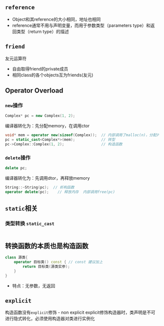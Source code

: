 ## `reference`

- Object和其reference的大小相同，地址也相同
- reference通常不用与声明变量，而用于参数类型（parameters type）和返回类型（return type）的描述

## `friend`

友元运算符

- 自由取得friend的private成员
- 相同class的各个objects互为friends(友元)

## Operator Overload

### `new`操作

```C++
Complex* pc = new Complex(1, 2);
```

编译器转化为：先分配memory，在调用ctor

```C++
void* mem = operator new(sizeof(Complex));  // 内部调用了malloc(n)，分配内存
pc = static_cast<Complex*>(mem);            // 转型
pc->Complex::Complex(1, 2);                 // 构造函数
```

### `delete`操作

```C++
delete pc;
```

编译器转化为：先调用dtor，再释放memory

```C++
String::~String(pc);  // 析构函数
operator delete(pc);    // 释放内存  内部调用free(pc)
```

## `static`相关

### 类型转换 `static_cast`

```c++

```

## 转换函数的本质也是构造函数

```c++
class 源类{
    operator 目标类() const { // const 建议加上
        return 目标类(源类实参);
    }
}
```

- 特点：无参数，无返回

## `explicit`

构造函数没有`explicit`修饰 - non explicit
explicit修饰构造器时，类声明是不可进行隐式转化，必须使用构造器对类进行实例化